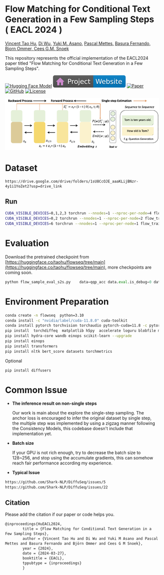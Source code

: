 #  Flow Matching for Conditional Text Generation in a Few Sampling Steps ( EACL 2024 )


 <span class="author-block">
<a href="https://taohu.me/" target="_blank">Vincent Tao Hu,</a></span>
<span class="author-block">
<a href="https://moore3930.github.io/" target="_blank">Di Wu,</a></span>
<span class="author-block">
  <a href="https://yukimasano.github.io/" target="_blank">Yuki M. Asano,</a>
</span>
<span class="author-block">
  <a href="https://staff.fnwi.uva.nl/p.s.m.mettes/" target="_blank">Pascal Mettes,</a>
</span>
<span class="author-block">
  <a href="https://basurafernando.github.io/" target="_blank">Basura Fernando,</a>
</span>
<span class="author-block">
  <a href="https://scholar.google.de/citations?user=zWbvIUcAAAAJ&hl=en" target="_blank"> Bjorn Ommer, </a>
</span>

<span class="author-block">
  <a href="https://www.ceessnoek.info/" target="_blank">Cees G.M. Snoek</a>
</span>



This repository represents the official implementation of the EACL2024 paper titled "Flow Matching for Conditional Text Generation in a Few Sampling Steps".

[![Hugging Face Model](https://img.shields.io/badge/🤗%20Hugging%20Face-Model-green)](https://huggingface.co/taohu/flowsea)
[![Website](doc/badges/badge-website.svg)](https://taohu.me/project_flowseq)
[![Paper](https://img.shields.io/badge/arXiv-PDF-b31b1b)](https://aclanthology.org/2024.eacl-short.33.pdf)
[![GitHub](https://img.shields.io/github/stars/dongzhuoyao/flowseq?style=social)](https://github.com/dongzhuoyao/flowseq)
[![License](https://img.shields.io/badge/License-Apache--2.0-929292)](https://www.apache.org/licenses/LICENSE-2.0)


![landscape](doc/method_eacl24.png)


# Dataset

```
https://drive.google.com/drive/folders/1sU8CcOJE_aaaKLijBNzr-4y1i1YoZet2?usp=drive_link
```

## Run

```bash
CUDA_VISIBLE_DEVICES=0,1,2,3 torchrun --nnodes=1 --nproc-per-node=4 flow_train.py 
CUDA_VISIBLE_DEVICES=0,2 torchrun --nnodes=1 --nproc-per-node=2 flow_train.py  data=qg
CUDA_VISIBLE_DEVICES=6 torchrun --nnodes=1 --nproc-per-node=1 flow_train.py  data=qg
```


# Evaluation 

Download the pretrained checkpoint from [https://huggingface.co/taohu/flowseq/tree/main](https://huggingface.co/taohu/flowseq/tree/main), more checkpoints are coming soon.



```python
python flow_sample_eval_s2s.py    data=qqp_acc data.eval.is_debug=0 data.eval.model_path='qqp_ema_0.9999_070000.pt' data.eval.candidate_num=1 data.eval.ode_stepnum=1
```


# Environment Preparation

```bash
conda create -n flowseq  python=3.10
conda install -c "nvidia/label/cuda-11.8.0" cuda-toolkit
conda install pytorch torchvision torchaudio pytorch-cuda=11.8 -c pytorch -c nvidia
pip install  torchdiffeq  matplotlib h5py  accelerate loguru blobfile ml_collections
pip install hydra-core wandb einops scikit-learn --upgrade
pip install einops 
pip install transformers
pip install nltk bert_score datasets torchmetrics
```

Optional
```bash
pip install diffusers
```



# Common Issue


- **The inference result on non-single steps**
  
  Our work is main about the explore the single-step sampling. The anchor loss is encouraged to infer the original dataset by single step, the multiple step was implemented by using a zigzag manner following the Consistency Models, this codebase doesn't include that implementation yet. 

- **Batch size**

  If your GPU is not rich enough, try to decrease the batch size to 128~256, and stop using the accumulate gradients, this can somehow reach fair performance according my experience.
  

- **Typical Issue**
  
```bash 
https://github.com/Shark-NLP/DiffuSeq/issues/5
https://github.com/Shark-NLP/DiffuSeq/issues/22
```


## Citation
Please add the citation if our paper or code helps you.

```
@inproceedings{HuEACL2024,
        title = {Flow Matching for Conditional Text Generation in a Few Sampling Steps},
        author = {Vincent Tao Hu and Di Wu and Yuki M Asano and Pascal Mettes and Basura Fernando and Björn Ommer and Cees G M Snoek},
        year = {2024},
        date = {2024-03-27},
        booktitle = {EACL},
        tppubtype = {inproceedings}
        }
```
